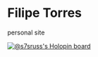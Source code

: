 # Filipe Torres

personal site

[![@s7sruss's Holopin board](https://holopin.io/api/user/board?user=s7sruss)](https://holopin.io/@s7sruss)
